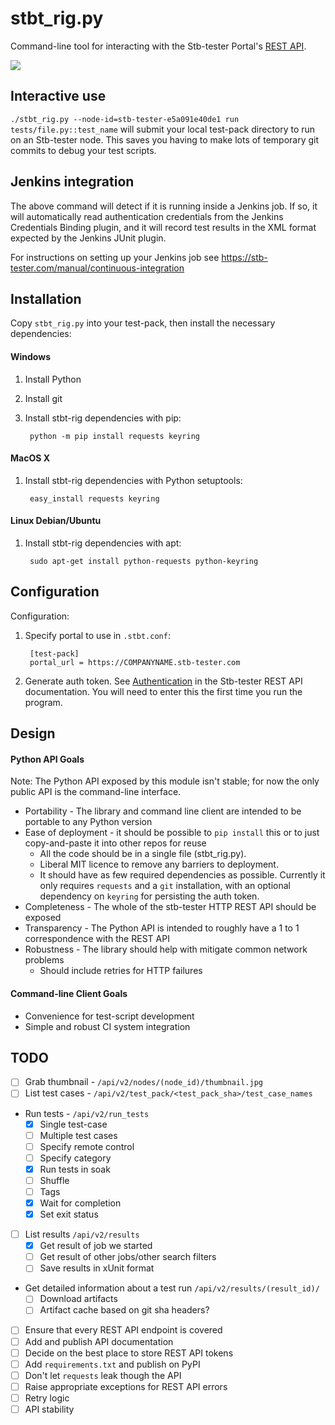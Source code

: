 # stbt_rig.py

Command-line tool for interacting with the Stb-tester Portal's [REST API].

[REST API]: https://stb-tester.com/manual/rest-api-v2

<a href="https://travis-ci.org/stb-tester/stbt-rig">
  <img src="https://travis-ci.org/stb-tester/stbt-rig.png?branch=master">
</a>

## Interactive use

`./stbt_rig.py --node-id=stb-tester-e5a091e40de1 run tests/file.py::test_name`
will submit your local test-pack directory to run on an Stb-tester node. This
saves you having to make lots of temporary git commits to debug your test
scripts.

## Jenkins integration

The above command will detect if it is running inside a Jenkins job. If so, it
will automatically read authentication credentials from the Jenkins Credentials
Binding plugin, and it will record test results in the XML format expected by
the Jenkins JUnit plugin.

For instructions on setting up your Jenkins job see
https://stb-tester.com/manual/continuous-integration

## Installation

Copy `stbt_rig.py` into your test-pack, then install the necessary dependencies:

#### Windows

1. Install Python
2. Install git
3. Install stbt-rig dependencies with pip:

        python -m pip install requests keyring

#### MacOS X

1. Install stbt-rig dependencies with Python setuptools:

        easy_install requests keyring

#### Linux Debian/Ubuntu

1. Install stbt-rig dependencies with apt:

        sudo apt-get install python-requests python-keyring

## Configuration

Configuration:

1. Specify portal to use in `.stbt.conf`:

        [test-pack]
        portal_url = https://COMPANYNAME.stb-tester.com

2. Generate auth token.  See [Authentication] in the Stb-tester REST API
   documentation.  You will need to enter this the first time you run the
   program.

[Authentication]: https://stb-tester.com/manual/rest-api-v2#authentication

## Design

#### Python API Goals

Note: The Python API exposed by this module isn't stable; for now the only
public API is the command-line interface.

* Portability - The library and command line client are intended to be portable
  to any Python version
* Ease of deployment - it should be possible to `pip install` this or to just
  copy-and-paste it into other repos for reuse
    * All the code should be in a single file (stbt_rig.py).
    * Liberal MIT licence to remove any barriers to deployment.
    * It should have as few required dependencies as possible.  Currently it
      only requires `requests` and a `git` installation, with an
      optional dependency on `keyring` for persisting the auth token.
* Completeness - The whole of the stb-tester HTTP REST API should be exposed
* Transparency - The Python API is intended to roughly have a 1 to 1
  correspondence with the REST API
* Robustness - The library should help with mitigate common network problems
    * Should include retries for HTTP failures

#### Command-line Client Goals

* Convenience for test-script development
* Simple and robust CI system integration

## TODO

* [ ] Grab thumbnail - `/api/v2/nodes/(node_id)/thumbnail.jpg`
* [ ] List test cases - `/api/v2/test_pack/<test_pack_sha>/test_case_names`
* Run tests - `/api/v2/run_tests`
    * [x] Single test-case
    * [ ] Multiple test cases
    * [ ] Specify remote control
    * [ ] Specify category
    * [x] Run tests in soak
    * [ ] Shuffle
    * [ ] Tags
    * [x] Wait for completion
    * [x] Set exit status
* [ ] List results `/api/v2/results`
    * [x] Get result of job we started
    * [ ] Get result of other jobs/other search filters
    * [ ] Save results in xUnit format
* Get detailed information about a test run `/api/v2/results/(result_id)/`
    * [ ] Download artifacts
    * [ ] Artifact cache based on git sha headers?
- [ ] Ensure that every REST API endpoint is covered
- [ ] Add and publish API documentation
- [ ] Decide on the best place to store REST API tokens
- [ ] Add `requirements.txt` and publish on PyPI
- [ ] Don't let `requests` leak though the API
- [ ] Raise appropriate exceptions for REST API errors
- [ ] Retry logic
- [ ] API stability
